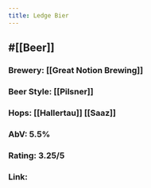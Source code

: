 ```yaml
---
title: Ledge Bier
---
```


## #[[Beer]]
### Brewery: [[Great Notion Brewing]]

### Beer Style: [[Pilsner]]

### Hops: [[Hallertau]] [[Saaz]]

### AbV: 5.5%

### Rating: 3.25/5

### Link: 
